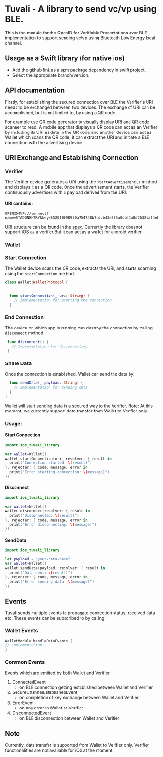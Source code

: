 
# Tuvali - A library to send vc/vp using BLE.
This is the module for the OpenID for Verifiable Presentations over BLE implementation to support sending vc/vp using Bluetooth Low Energy local channel.

## Usage as a Swift library (for native ios)    
- Add the github link as a spm package dependency in swift project.
- Select the appropriate branch/version.

## API documentation
Firstly, for establishing the secured connection over BLE the Verifier's URI needs to be exchanged between two devices. The exchange of URI can be accomplished, but is not limited to, by using a QR code.

For example use QR code generator to visually display URI and QR code scanner to read. A mobile app that displays a QR code can act as an Verifier by including its URI as data in the QR code and another device can act as Wallet which scans the QR code, it can extract the URI and initiate a BLE connection with the advertising device.

## URI Exchange and Establishing Connection

### Verifier

The Verifier device generates a URI using the `startAdvertisement()` method and displays it as a QR code. Once the advertisement starts, the Verifier continuously advertises with a payload derived from the URI.

#### URI contains:
```
OPENID4VP://connect?name=STADONENTRY&key=8520f0098930a754748b7ddcb43ef75a0dbf3a0d26381af4eba4a98eaa9b4e6a
```
URI structure can be found in the [spec](https://bitbucket.org/openid/connect/src/master/openid-4-verifiable-presentations-over-ble/openid-4-verifiable-presentations-over-ble-1_0.md).
Currently the library doesnot support iOS as a verifier.But it can act as a wallet for android verifier.

### Wallet

### Start Connection
The Wallet device scans the QR code, extracts the URI, and starts scanning using the `startConnection` method.

```swift
class Wallet:WalletProtocol {
  
 
  func startConnection(_ uri: String) {
    // Implementation for starting the connection
  }
  ```
 ### End Connection
 The device on which app is running can destroy the connection by calling `disconnect` method:

 ```swift
  func disconnect() {
    // Implementation for disconnecting
  }
  ```

### Share Data
Once the connection is established, Wallet can send the data by:
```swift
  func sendData(_ payload: String) {
    // Implementation for sending data
  }
}
```
Wallet will start sending data in a secured way to the Verifier.
Note: At this moment, we currently support data transfer from Wallet to Verifier only.
### Usage:

#### Start Connection

```swift
import ios_tuvali_library

var wallet=Wallet()
wallet.startConnection(uri, resolver: { result in
  print("Connection started: \(result)")
}, rejecter: { code, message, error in
  print("Error starting connection: \(message)")
})
```

#### Disconnect

```swift
import ios_tuvali_library

var wallet=Wallet()
wallet.disconnect(resolver: { result in
  print("Disconnected: \(result)")
}, rejecter: { code, message, error in
  print("Error disconnecting: \(message)")
})
```

#### Send Data

```swift
import ios_tuvali_library

let payload = "your-data-here"
var wallet=Wallet()
wallet.sendData(payload, resolver: { result in
  print("Data sent: \(result)")
}, rejecter: { code, message, error in
  print("Error sending data: \(message)")
})
```

## Events
Tuvali sends multiple events to propagate connection status, received data etc. These events can be subscribed to by calling:
### Wallet Events

```swift
WalletModule.handleDataEvents { 
// implementation
}
```

### Common Events
Events which are emitted by both Wallet and Verifier

1. ConnectedEvent
   * on BLE connection getting established between Wallet and Verifier
2. SecureChannelEstablishedEvent
   * on completion of key exchange between Wallet and Verifier
3. ErrorEvent
   * on any error in Wallet or Verifier
4. DisconnectedEvent
   * on BLE disconnection between Wallet and Verifier

## Note
Currently, data transfer is supported from Wallet to Verifier only. Verifier functionalities are not available for iOS at the moment.
